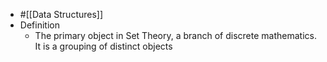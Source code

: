 - #[[Data Structures]]
- Definition
	- The primary object in Set Theory, a branch of discrete mathematics. It is a grouping of distinct objects